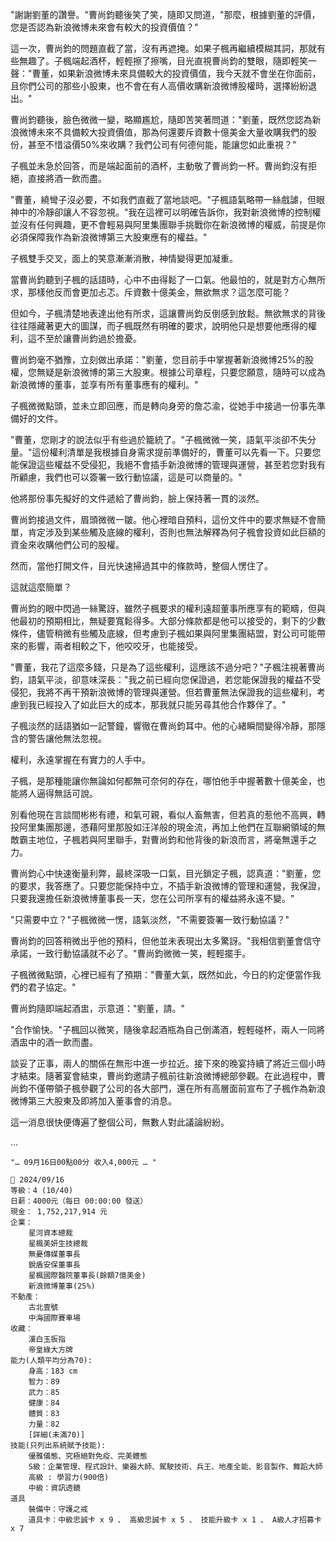 "謝謝劉董的讚譽。"曹尚鈞聽後笑了笑，隨即又問道，"那麼，根據劉董的評價，您是否認為新浪微博未來會有較大的投資價值？"

這一次，曹尚鈞的問題直截了當，沒有再遮掩。如果子楓再繼續模糊其詞，那就有些無趣了。子楓端起酒杯，輕輕擦了擦嘴，目光直視曹尚鈞的雙眼，隨即輕笑一聲："曹董，如果新浪微博未來具備較大的投資價值，我今天就不會坐在你面前，且你們公司的那些小股東，也不會在有人高價收購新浪微博股權時，選擇紛紛退出。"

曹尚鈞聽後，臉色微微一變，略顯尷尬，隨即苦笑著問道："劉董，既然您認為新浪微博未來不具備較大投資價值，那為何還要斥資數十億美金大量收購我們的股份，甚至不惜溢價50%來收購？我們公司有何德何能，能讓您如此重視？"

子楓並未急於回答，而是端起面前的酒杯，主動敬了曹尚鈞一杯。曹尚鈞沒有拒絕，直接將酒一飲而盡。

"曹董，繞彎子沒必要，不如我們直截了當地談吧。"子楓語氣略帶一絲戲謔，但眼神中的冷靜卻讓人不容忽視。"我在這裡可以明確告訴你，我對新浪微博的控制權並沒有任何興趣，更不會輕易與阿里集團聯手挑戰你在新浪微博的權威，前提是你必須保障我作為新浪微博第三大股東應有的權益。"

子楓雙手交叉，面上的笑意漸漸消散，神情變得更加凝重。

當曹尚鈞聽到子楓的話語時，心中不由得鬆了一口氣。他最怕的，就是對方心無所求，那樣他反而會更加忐忑。斥資數十億美金，無欲無求？這怎麼可能？

但如今，子楓清楚地表達出他有所求，這讓曹尚鈞反倒感到放鬆。無欲無求的背後往往隱藏著更大的圖謀，而子楓既然有明確的要求，說明他只是想要他應得的權利，這不至於讓曹尚鈞過於擔憂。

曹尚鈞毫不猶豫，立刻做出承諾："劉董，您目前手中掌握著新浪微博25%的股權，您無疑是新浪微博的第三大股東。根據公司章程，只要您願意，隨時可以成為新浪微博的董事，並享有所有董事應有的權利。"

子楓微微點頭，並未立即回應，而是轉向身旁的詹芯渝，從她手中接過一份事先準備好的文件。

"曹董，您剛才的說法似乎有些過於籠統了。"子楓微微一笑，語氣平淡卻不失分量。"這份權利清單是我根據自身需求提前準備好的，曹董可以先看一下。只要您能保證這些權益不受侵犯，我絕不會插手新浪微博的管理與運營，甚至若您對我有所顧慮，我們也可以簽署一致行動協議，這是可以商量的。"

他將那份事先擬好的文件遞給了曹尚鈞，臉上保持著一貫的淡然。

曹尚鈞接過文件，眉頭微微一皺。他心裡暗自預料，這份文件中的要求無疑不會簡單，肯定涉及到某些觸及底線的權利，否則也無法解釋為何子楓會投資如此巨額的資金來收購他們公司的股權。

然而，當他打開文件，目光快速掃過其中的條款時，整個人愣住了。

這就這麼簡單？

曹尚鈞的眼中閃過一絲驚訝，雖然子楓要求的權利遠超董事所應享有的範疇，但與他最初的預期相比，無疑要寬鬆得多。大部分條款都是他可以接受的，剩下的少數條件，儘管稍微有些觸及底線，但考慮到子楓如果與阿里集團結盟，對公司可能帶來的影響，兩者相較之下，他咬咬牙，也能接受。

"曹董，我花了這麼多錢，只是為了這些權利，這應該不過分吧？"子楓注視著曹尚鈞，語氣平淡，卻意味深長："我之前已經向您保證過，若您能保證我的權益不受侵犯，我將不再干預新浪微博的管理與運營。但若曹董無法保證我的這些權利，考慮到我已經投入了如此巨大的成本，那我就只能另尋其他合作夥伴了。"

子楓淡然的話語猶如一記警鐘，響徹在曹尚鈞耳中。他的心緒瞬間變得冷靜，那隱含的警告讓他無法忽視。

權利，永遠掌握在有實力的人手中。

子楓，是那種能讓你無論如何都無可奈何的存在，哪怕他手中握著數十億美金，也能將人逼得無話可說。

別看他現在言談間彬彬有禮，和氣可親，看似人畜無害，但若真的惹他不高興，轉投阿里集團那邊，憑藉阿里那股如汪洋般的現金流，再加上他們在互聯網領域的無敵霸主地位，子楓若與阿里聯手，對曹尚鈞和他背後的新浪而言，將毫無還手之力。

曹尚鈞心中快速衡量利弊，最終深吸一口氣，目光鎖定子楓，認真道："劉董，您的要求，我答應了。只要您能保持中立，不插手新浪微博的管理和運營，我保證，只要我還擔任新浪微博董事長一天，您在公司所享有的權益將永遠不變。"

"只需要中立？"子楓微微一愣，語氣淡然，"不需要簽署一致行動協議？"

曹尚鈞的回答稍微出乎他的預料，但他並未表現出太多驚訝。"我相信劉董會信守承諾，一致行動協議就不必了。"曹尚鈞微微一笑，輕輕擺手。

子楓微微點頭，心裡已經有了預期："曹董大氣，既然如此，今日的約定便當作我們的君子協定。"

曹尚鈞隨即端起酒盅，示意道："劉董，請。"

"合作愉快。"子楓回以微笑，隨後拿起酒瓶為自己倒滿酒，輕輕碰杯，兩人一同將酒盅中的酒一飲而盡。

談妥了正事，兩人的關係在無形中進一步拉近。接下來的晚宴持續了將近三個小時才結束。隨著宴會結束，曹尚鈞邀請子楓前往新浪微博總部參觀。在此過程中，曹尚鈞不僅帶領子楓參觀了公司的各大部門，還在所有高層面前宣布了子楓作為新浪微博第三大股東及即將加入董事會的消息。

這一消息很快便傳遍了整個公司，無數人對此議論紛紛。

...

`"… 09月16日00點00分 收入4,000元 … "`

```
📰 2024/09/16
等級：4 (10/40)
日薪：4000元（每日 00:00:00 發送）
現金： 1,752,217,914 元
企業：
    星河資本總裁
    星楓美妍生技總裁
    無憂傳媒董事長
    銳盾安保董事長
    星楓國際醫院董事長(餘額7億美金)
    新浪微博董事(25%)
不動產：
    古北壹號
    中海國際賽車場
收藏：
    漢白玉扳指
    帝皇綠大方牌
能力(人類平均分為70):
    身高：183 cm
    智力：89
    武力：85
    健康：84
    體質：83
    力量：82
    [詳細(未滿70)]
技能(只列出系統賦予技能):
    優雅儀態、究極絕對免疫、完美體態
    S級：企業管理、程式設計、樂器大師、駕駛技術、兵王、地產全能、影音製作、舞蹈大師
    高級 : 學習力(900倍)
    中級：資訊透鏡
道具
    裝備中：守護之戒
    道具卡：中級忠誠卡 x 9 、 高級忠誠卡 x 5 、 技能升級卡 x 1 、 A級人才招募卡 x 7
```